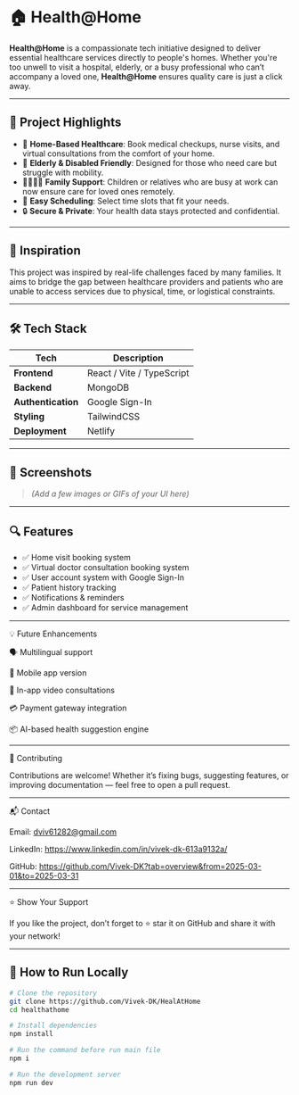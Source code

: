 # 🏠 Health@Home

**Health@Home** is a compassionate tech initiative designed to deliver essential healthcare services directly to people's homes. Whether you're too unwell to visit a hospital, elderly, or a busy professional who can’t accompany a loved one, **Health@Home** ensures quality care is just a click away.

---

## 🚀 Project Highlights

- 🏥 **Home-Based Healthcare**: Book medical checkups, nurse visits, and virtual consultations from the comfort of your home.
- 👵 **Elderly & Disabled Friendly**: Designed for those who need care but struggle with mobility.
- 👨‍👩‍👧‍👦 **Family Support**: Children or relatives who are busy at work can now ensure care for loved ones remotely.
- 📅 **Easy Scheduling**: Select time slots that fit your needs.
- 🔒 **Secure & Private**: Your health data stays protected and confidential.

---

## 🧠 Inspiration

This project was inspired by real-life challenges faced by many families. It aims to bridge the gap between healthcare providers and patients who are unable to access services due to physical, time, or logistical constraints.

---

## 🛠️ Tech Stack

| Tech          | Description                   |
|---------------|-------------------------------|
| **Frontend**  | React / Vite / TypeScript     |
| **Backend**   | MongoDB                       |
| **Authentication** | Google Sign-In           |
| **Styling**   | TailwindCSS                   |
| **Deployment**| Netlify                       |

---

## 📸 Screenshots

> *(Add a few images or GIFs of your UI here)*

---

## 🔍 Features

- ✅ Home visit booking system
- ✅ Virtual doctor consultation booking system
- ✅ User account system with Google Sign-In
- ✅ Patient history tracking
- ✅ Notifications & reminders
- ✅ Admin dashboard for service management

---


💡 Future Enhancements

  🗣️ Multilingual support

  📱 Mobile app version

  🎥 In-app video consultations

  💳 Payment gateway integration

  📦 AI-based health suggestion engine

---

🤝 Contributing

  Contributions are welcome! Whether it’s fixing bugs, suggesting features, or improving documentation — feel free to open a pull request.

---

📬 Contact

  Email: dviv61282@gmail.com

  LinkedIn: https://www.linkedin.com/in/vivek-dk-613a9132a/

  GitHub: https://github.com/Vivek-DK?tab=overview&from=2025-03-01&to=2025-03-31

---

⭐ Show Your Support

  If you like the project, don’t forget to ⭐ star it on GitHub and share it with your network!

---


## 🧪 How to Run Locally

```bash
# Clone the repository
git clone https://github.com/Vivek-DK/HealAtHome
cd healthathome

# Install dependencies
npm install

# Run the command before run main file
npm i

# Run the development server
npm run dev

